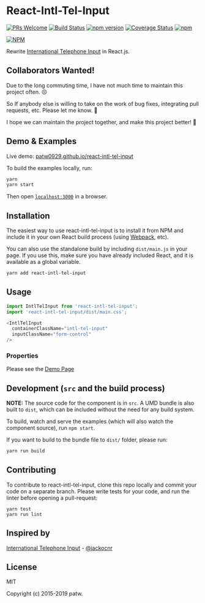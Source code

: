 # React-Intl-Tel-Input

[![PRs Welcome](https://img.shields.io/badge/PRs-welcome-brightgreen.svg?style=flat-square)](http://makeapullrequest.com)
[![Build Status](https://travis-ci.org/patw0929/react-intl-tel-input.svg)](https://travis-ci.org/patw0929/react-intl-tel-input)
[![npm version](https://badge.fury.io/js/react-intl-tel-input.svg)](http://badge.fury.io/js/react-intl-tel-input)
[![Coverage Status](https://coveralls.io/repos/github/patw0929/react-intl-tel-input/badge.svg?branch=master)](https://coveralls.io/github/patw0929/react-intl-tel-input?branch=master)
[![npm](https://img.shields.io/npm/l/express.svg?maxAge=2592000)]()

[![NPM](https://nodei.co/npm/react-intl-tel-input.png?downloads=true&downloadRank=true&stars=true)](https://nodei.co/npm/react-intl-tel-input/)

Rewrite [International Telephone Input](https://github.com/jackocnr/intl-tel-input) in React.js.


## Collaborators Wanted!

Due to the long commuting time, I have not much time to maintain this project often. 😣

So If anybody else is willing to take on the work of bug fixes, integrating pull requests, etc.
Please let me know. 🙌

I hope we can maintain the project together, and make this project better! 💪

## Demo & Examples

Live demo: [patw0929.github.io/react-intl-tel-input](https://patw0929.github.io/react-intl-tel-input/)

To build the examples locally, run:

```bash
yarn
yarn start
```

Then open [`localhost:3000`](http://localhost:3000) in a browser.


## Installation

The easiest way to use react-intl-tel-input is to install it from NPM and include it in your own React build process (using [Webpack](http://webpack.github.io/), etc).

You can also use the standalone build by including `dist/main.js` in your page. If you use this, make sure you have already included React, and it is available as a global variable.

```bash
yarn add react-intl-tel-input
```


## Usage

```javascript
import IntlTelInput from 'react-intl-tel-input';
import 'react-intl-tel-input/dist/main.css';

<IntlTelInput
  containerClassName="intl-tel-input"
  inputClassName="form-control"
/>
```

### Properties

Please see the [Demo Page](https://patw0929.github.io/react-intl-tel-input/)


## Development (`src` and the build process)

**NOTE:** The source code for the component is in `src`. A UMD bundle is also built to `dist`, which can be included without the need for any build system.

To build, watch and serve the examples (which will also watch the component source), run `npm start`.

If you want to build to the bundle file to `dist/` folder, please run:

```bash
yarn run build
```

## Contributing

To contribute to react-intl-tel-input, clone this repo locally and commit your code on a separate branch. Please write tests for your code, and run the linter before opening a pull-request:

```
yarn test
yarn run lint
```

## Inspired by

[International Telephone Input](https://github.com/jackocnr/intl-tel-input) - [@jackocnr](https://github.com/jackocnr)


## License

MIT

Copyright (c) 2015-2019 patw.

